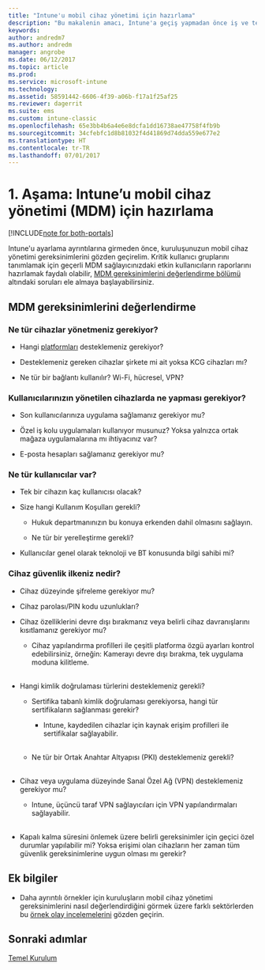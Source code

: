 ```yaml
---
title: "Intune'u mobil cihaz yönetimi için hazırlama"
description: "Bu makalenin amacı, Intune'a geçiş yapmadan önce iş ve teknik gereksinimlerini değerlendirmeleri için okuyuculara yardımcı olmaktır."
keywords: 
author: andredm7
ms.author: andredm
manager: angrobe
ms.date: 06/12/2017
ms.topic: article
ms.prod: 
ms.service: microsoft-intune
ms.technology: 
ms.assetid: 58591442-6606-4f39-a06b-f17a1f25af25
ms.reviewer: dagerrit
ms.suite: ems
ms.custom: intune-classic
ms.openlocfilehash: 65e3bb4b6a4e6e8dcfa1dd16738ae47758f4fb9b
ms.sourcegitcommit: 34cfebfc1d8b81032f4d41869d74dda559e677e2
ms.translationtype: HT
ms.contentlocale: tr-TR
ms.lasthandoff: 07/01/2017
---
```

# <a name="phase-1-prepare-intune-for-mobile-device-management-mdm"></a>1. Aşama: Intune’u mobil cihaz yönetimi (MDM) için hazırlama

[!INCLUDE[note for both-portals](./includes/note-for-both-portals.md)]

Intune'u ayarlama ayrıntılarına girmeden önce, kuruluşunuzun mobil cihaz yönetimi gereksinimlerini gözden geçirelim. Kritik kullanıcı gruplarını tanımlamak için geçerli MDM sağlayıcınızdaki etkin kullanıcıların raporlarını hazırlamak faydalı olabilir, [MDM gereksinimlerini değerlendirme bölümü](migration-guide-prepare.md#assess-mdm-requirements) altındaki soruları ele almaya başlayabilirsiniz.

## <a name="assess-mdm-requirements"></a>MDM gereksinimlerini değerlendirme

### <a name="what-kinds-of-devices-do-you-need-to-manage"></a>Ne tür cihazlar yönetmeniz gerekiyor?

-   Hangi [platformları](/intune-classic/get-started/supported-mobile-devices-and-computers) desteklemeniz gerekiyor?

-   Desteklemeniz gereken cihazlar şirkete mi ait yoksa KCG cihazları mı?

-   Ne tür bir bağlantı kullanılır? Wi-Fi, hücresel, VPN?

### <a name="what-do-your-users-need-to-do-on-managed-devices"></a>Kullanıcılarınızın yönetilen cihazlarda ne yapması gerekiyor?

-   Son kullanıcılarınıza uygulama sağlamanız gerekiyor mu?

-   Özel iş kolu uygulamaları kullanıyor musunuz? Yoksa yalnızca ortak mağaza uygulamalarına mı ihtiyacınız var?

-   E-posta hesapları sağlamanız gerekiyor mu?

### <a name="what-kinds-of-users"></a>Ne tür kullanıcılar var?

-   Tek bir cihazın kaç kullanıcısı olacak?

-   Size hangi Kullanım Koşulları gerekli?

    -   Hukuk departmanınızın bu konuya erkenden dahil olmasını sağlayın.

    -   Ne tür bir yerelleştirme gerekli?

-   Kullanıcılar genel olarak teknoloji ve BT konusunda bilgi sahibi mi?

### <a name="what-is-your-device-security-policy"></a>Cihaz güvenlik ilkeniz nedir?

-   Cihaz düzeyinde şifreleme gerekiyor mu?

-   Cihaz parolası/PIN kodu uzunlukları?

-   Cihaz özelliklerini devre dışı bırakmanız veya belirli cihaz davranışlarını kısıtlamanız gerekiyor mu?

    -   Cihaz yapılandırma profilleri ile çeşitli platforma özgü ayarları kontrol edebilirsiniz, örneğin: Kamerayı devre dışı bırakma, tek uygulama moduna kilitleme.
<br></br>
-   Hangi kimlik doğrulaması türlerini desteklemeniz gerekli?

    -   Sertifika tabanlı kimlik doğrulaması gerekiyorsa, hangi tür sertifikaların sağlanması gerekir?

        -   Intune, kaydedilen cihazlar için kaynak erişim profilleri ile sertifikalar sağlayabilir.
<br></br>
    -   Ne tür bir Ortak Anahtar Altyapısı (PKI) desteklemeniz gerekli?
<br></br>
-   Cihaz veya uygulama düzeyinde Sanal Özel Ağ (VPN) desteklemeniz gerekiyor mu?

    -   Intune, üçüncü taraf VPN sağlayıcıları için VPN yapılandırmaları sağlayabilir.
<br></br>
-   Kapalı kalma süresini önlemek üzere belirli gereksinimler için geçici özel durumlar yapılabilir mi? Yoksa erişimi olan cihazların her zaman tüm güvenlik gereksinimlerine uygun olması mı gerekir?

## <a name="additional-information"></a>Ek bilgiler

-   Daha ayrıntılı örnekler için kuruluşların mobil cihaz yönetimi gereksinimlerini nasıl değerlendirdiğini görmek üzere farklı sektörlerden bu [örnek olay incelemelerini](https://customers.microsoft.com/story/mwh-global-now-part-of-stantec-secures-mobile-devices-with-intune) gözden geçirin.

## <a name="next-steps"></a>Sonraki adımlar

[Temel Kurulum](migration-guide-setup.md)
